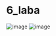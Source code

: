 # 6_laba
![image](https://github.com/KatherineKischenko/6_laba/assets/126405722/9c1a4f88-e566-462e-a0a3-d78c1720693f)
![image](https://github.com/KatherineKischenko/6_laba/assets/126405722/4b817a65-d70a-465d-a086-0469f006cff2)
